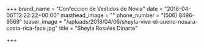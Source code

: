 +++
brand_name = "Confeccion de Vestidos de Novia"
date = "2018-04-06T12:22:22+00:00"
masthead_image = ""
phone_number = "(506) 8496-9569"
teaser_image = "/uploads/2018/04/06/sheyla-vive-el-sueno-nosara-costa-rica-face.jpg"
title = "Sheyla Rosales Dinarte"

+++
